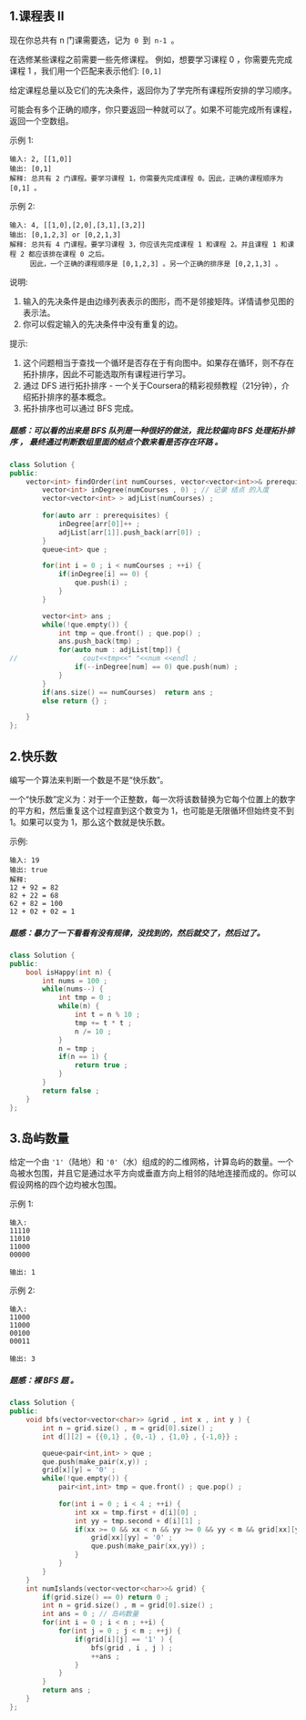 ## 1.课程表 II
现在你总共有 n 门课需要选，记为` 0 `到` n-1 `。

在选修某些课程之前需要一些先修课程。 例如，想要学习课程 0 ，你需要先完成课程 1 ，我们用一个匹配来表示他们: `[0,1]`

给定课程总量以及它们的先决条件，返回你为了学完所有课程所安排的学习顺序。

可能会有多个正确的顺序，你只要返回一种就可以了。如果不可能完成所有课程，返回一个空数组。

示例 1:
```
输入: 2, [[1,0]] 
输出: [0,1]
解释: 总共有 2 门课程。要学习课程 1，你需要先完成课程 0。因此，正确的课程顺序为 [0,1] 。
```
示例 2:
```
输入: 4, [[1,0],[2,0],[3,1],[3,2]]
输出: [0,1,2,3] or [0,2,1,3]
解释: 总共有 4 门课程。要学习课程 3，你应该先完成课程 1 和课程 2。并且课程 1 和课程 2 都应该排在课程 0 之后。
     因此，一个正确的课程顺序是 [0,1,2,3] 。另一个正确的排序是 [0,2,1,3] 。
```
说明:

1. 输入的先决条件是由边缘列表表示的图形，而不是邻接矩阵。详情请参见图的表示法。
2. 你可以假定输入的先决条件中没有重复的边。

提示:

1. 这个问题相当于查找一个循环是否存在于有向图中。如果存在循环，则不存在拓扑排序，因此不可能选取所有课程进行学习。
2. 通过 DFS 进行拓扑排序 - 一个关于Coursera的精彩视频教程（21分钟），介绍拓扑排序的基本概念。
3. 拓扑排序也可以通过 BFS 完成。

##### 题感：可以看的出来是 BFS 队列是一种很好的做法，我比较偏向 BFS 处理拓扑排序 ， 最终通过判断数组里面的结点个数来看是否存在环路 。

```C++
class Solution {
public:
    vector<int> findOrder(int numCourses, vector<vector<int>>& prerequisites) {
        vector<int> inDegree(numCourses , 0) ; // 记录 结点 的入度
        vector<vector<int> > adjList(numCourses) ; 
        
        for(auto arr : prerequisites) {
            inDegree[arr[0]]++ ; 
            adjList[arr[1]].push_back(arr[0]) ; 
        }
        queue<int> que ; 

        for(int i = 0 ; i < numCourses ; ++i) {
            if(inDegree[i] == 0) {
                que.push(i) ; 
            }
        }

        vector<int> ans ; 
        while(!que.empty()) {
            int tmp = que.front() ; que.pop() ; 
            ans.push_back(tmp) ; 
            for(auto num : adjList[tmp]) {
//                cout<<tmp<<" "<<num <<endl ; 
                if(--inDegree[num] == 0) que.push(num) ;  
            }
        }
        if(ans.size() == numCourses)  return ans ;
        else return {} ; 

    }
};
```

## 2.快乐数
编写一个算法来判断一个数是不是“快乐数”。

一个“快乐数”定义为：对于一个正整数，每一次将该数替换为它每个位置上的数字的平方和，然后重复这个过程直到这个数变为 1，也可能是无限循环但始终变不到 1。如果可以变为 1，那么这个数就是快乐数。

示例: 
```
输入: 19
输出: true
解释: 
12 + 92 = 82
82 + 22 = 68
62 + 82 = 100
12 + 02 + 02 = 1
```

##### 题感：暴力了一下看看有没有规律，没找到的，然后就交了，然后过了。
```C++
class Solution {
public:
    bool isHappy(int n) {
        int nums = 100 ; 
        while(nums--) {
            int tmp = 0 ; 
            while(n) {
                int t = n % 10 ; 
                tmp += t * t ;
                n /= 10 ; 
            }
            n = tmp ; 
            if(n == 1) {
                return true ;
            }
        }
        return false ; 
    }
};
```

## 3.岛屿数量
给定一个由 `'1'`（陆地）和 `'0'`（水）组成的的二维网格，计算岛屿的数量。一个岛被水包围，并且它是通过水平方向或垂直方向上相邻的陆地连接而成的。你可以假设网格的四个边均被水包围。

示例 1:
```
输入:
11110
11010
11000
00000

输出: 1
```
示例 2:
```
输入:
11000
11000
00100
00011

输出: 3
```

##### 题感：裸 BFS 题 。

```C++
class Solution {
public:
    void bfs(vector<vector<char>> &grid , int x , int y ) {
        int n = grid.size() , m = grid[0].size() ; 
        int d[][2] = {{0,1} , {0,-1} , {1,0} , {-1,0}} ; 

        queue<pair<int,int> > que ; 
        que.push(make_pair(x,y)) ; 
        grid[x][y] = '0' ; 
        while(!que.empty()) {
            pair<int,int> tmp = que.front() ; que.pop() ; 
            
            for(int i = 0 ; i < 4 ; ++i) {
                int xx = tmp.first + d[i][0] ;
                int yy = tmp.second + d[i][1] ; 
                if(xx >= 0 && xx < n && yy >= 0 && yy < m && grid[xx][yy] == '1') {
                    grid[xx][yy] = '0' ; 
                    que.push(make_pair(xx,yy)) ; 
                }
            }
        }
    }
    int numIslands(vector<vector<char>>& grid) { 
        if(grid.size() == 0) return 0 ; 
        int n = grid.size() , m = grid[0].size() ; 
        int ans = 0 ; // 岛屿数量
        for(int i = 0 ; i < n ; ++i) {
            for(int j = 0 ; j < m ; ++j) {
                if(grid[i][j] == '1' ) {
                    bfs(grid , i , j ) ;
                    ++ans ;  
                }
            }
        }
        return ans ; 
    }
};
```